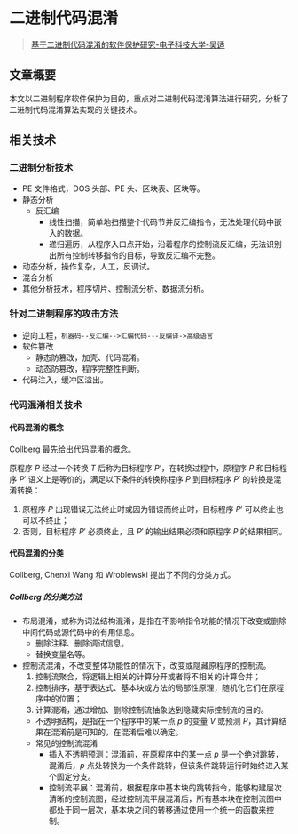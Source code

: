 # 二进制代码混淆

> [基于二进制代码混淆的软件保护研究-电子科技大学-吴适](https://kns.cnki.net/KCMS/detail/detail.aspx?dbcode=CMFD&dbname=CMFD201401&filename=1013331373.nh&v=MjMwNjg3RGgxVDNxVHJXTTFGckNVUjdxZlpPZHFGQ25tVzc3TFZGMjZIYkM3SDlMTHJKRWJQSVI4ZVgxTHV4WVM=)

## 文章概要

本文以二进制程序软件保护为目的，重点对二进制代码混淆算法进行研究，分析了二进制代码混淆算法实现的关键技术。

## 相关技术

### 二进制分析技术

- PE 文件格式，DOS 头部、PE 头、区块表、区块等。
- 静态分析
  - 反汇编
    - 线性扫描，简单地扫描整个代码节并反汇编指令，无法处理代码中嵌入的数据。
    - 递归遍历，从程序入口点开始，沿着程序的控制流反汇编，无法识别出所有控制转移指令的目标，导致反汇编不完整。
- 动态分析，操作复杂，人工，反调试。
- 混合分析
- 其他分析技术，程序切片、控制流分析、数据流分析。

### 针对二进制程序的攻击方法

- 逆向工程，`机器码--反汇编-->汇编代码---反编译->高级语言`
- 软件篡改
  - 静态防篡改，加壳、代码混淆。
  - 动态防篡改，程序完整性判断。
- 代码注入，缓冲区溢出。

### 代码混淆相关技术

#### 代码混淆的概念

Collberg 最先给出代码混淆的概念。

原程序 $P$ 经过一个转换 $T$ 后称为目标程序 $P’$，在转换过程中，原程序 $P$ 和目标程序 $P'$ 语义上是等价的，满足以下条件的转换称程序 $P$ 到目标程序 $P'$ 的转换是混淆转换：

1. 原程序 $P$ 出现错误无法终止时或因为错误而终止时，目标程序 $P'$ 可以终止也可以不终止；
2. 否则，目标程序 $P'$ 必须终止，且 $P'$ 的输出结果必须和原程序 $P$ 的结果相同。

#### 代码混淆的分类

Collberg, Chenxi Wang 和 Wroblewski 提出了不同的分类方式。

##### Collberg 的分类方法

- 布局混淆，或称为词法结构混淆，是指在不影响指令功能的情况下改变或删除中间代码或源代码中的有用信息。
  - 删除注释、删除调试信息。
  - 替换变量名等。
- 控制流混淆，不改变整体功能性的情况下，改变或隐藏原程序的控制流。
  1. 控制流聚合，将逻辑上相关的计算分开或者将不相关的计算合并；
  2. 控制排序，基于表达式、基本块或方法的局部性原理，随机化它们在原程序中的位置；
  3. 计算混淆，通过增加、删除控制流抽象达到隐藏实际控制流的目的。
  - 不透明结构，是指在一个程序中的某一点 $p$ 的变量 $V$ 或预测 $P$，其计算结果在混淆前是可知的，在混淆后难以确定。
  - 常见的控制流混淆
    - 插入不透明预测：混淆前，在原程序中的某一点 $p$ 是一个绝对跳转，混淆后，$p$ 点处转换为一个条件跳转，但该条件跳转运行时始终进入某个固定分支。
    - 控制流平展：混淆前，根据程序中基本块的跳转指令，能够构建层次清晰的控制流图，经过控制流平展混淆后，所有基本块在控制流图中都处于同一层次，基本块之间的转移通过使用一个统一的函数来控制。

